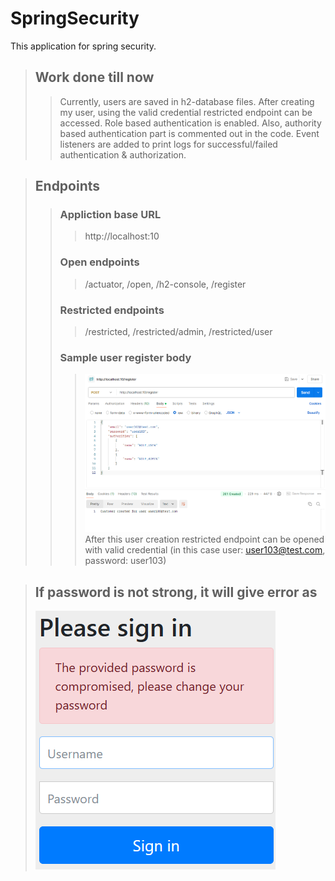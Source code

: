 # SpringSecurity

This application for spring security.

> ## Work done till now
> > Currently, users are saved in h2-database files. After creating my user, using the valid credential restricted endpoint can be accessed. Role based authentication is enabled. Also, authority based authentication part is commented out in the code. Event listeners are added to print logs for successful/failed authentication & authorization. 

> ## Endpoints
> > ### Appliction base URL
> > > http://localhost:10
> > ### Open endpoints
> > > /actuator, /open, /h2-console, /register
> > ### Restricted endpoints
> > > /restricted, /restricted/admin, /restricted/user
> > ### Sample user register body 
> > > ![img_2.png](img_2.png) After this user creation restricted endpoint can be opened with valid credential (in this case user: user103@test.com, password: user103)

> ## If password is not strong, it will give error as 
> ![img.png](img.png)